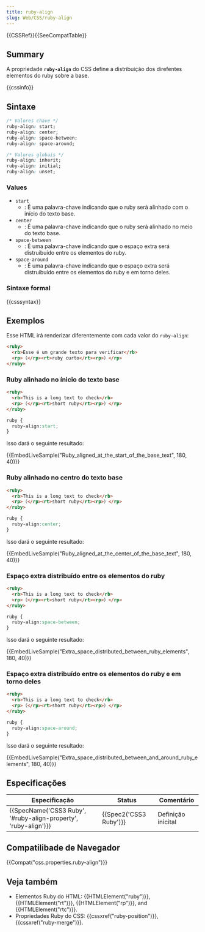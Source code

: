 ```yaml
---
title: ruby-align
slug: Web/CSS/ruby-align
---
```


{{CSSRef}}{{SeeCompatTable}}

## Summary

A propriedade **`ruby-align`** do CSS define a distribuição dos direfentes elementos do ruby sobre a base.

{{cssinfo}}

## Sintaxe

```css
/* Valores chave */
ruby-align: start;
ruby-align: center;
ruby-align: space-between;
ruby-align: space-around;

/* Valores globais */
ruby-align: inherit;
ruby-align: initial;
ruby-align: unset;
```

### Values

- `start`
  - : É uma palavra-chave indicando que o ruby será alinhado com o início do texto base.
- `center`
  - : É uma palavra-chave indicando que o ruby será alinhado no meio do texto base.
- `space-between`
  - : É uma palavra-chave indicando que o espaço extra será distruibuído entre os elementos do ruby.
- `space-around`
  - : É uma palavra-chave indicando que o espaço extra será distruibuído entre os elementos do ruby e em torno deles.

### Sintaxe formal

{{csssyntax}}

## Exemplos

Esse HTML irá renderizar diferentemente com cada valor do `ruby-align`:

```html
<ruby>
  <rb>Esse é um grande texto para verificar</rb>
  <rp>（</rp><rt>ruby curto</rt><rp>）</rp>
</ruby>
```

### Ruby alinhado no ínicio do texto base

```html
<ruby>
  <rb>This is a long text to check</rb>
  <rp>（</rp><rt>short ruby</rt><rp>）</rp>
</ruby>
```

```css
ruby {
  ruby-align:start;
}
```

Isso dará o seguinte resultado:

{{EmbedLiveSample("Ruby_aligned_at_the_start_of_the_base_text", 180, 40)}}

### Ruby alinhado no centro do texto base

```html
<ruby>
  <rb>This is a long text to check</rb>
  <rp>（</rp><rt>short ruby</rt><rp>）</rp>
</ruby>
```

```css
ruby {
  ruby-align:center;
}
```

Isso dará o seguinte resultado:

{{EmbedLiveSample("Ruby_aligned_at_the_center_of_the_base_text", 180, 40)}}

### Espaço extra distribuído entre os elementos do ruby

```html
<ruby>
  <rb>This is a long text to check</rb>
  <rp>（</rp><rt>short ruby</rt><rp>）</rp>
</ruby>
```

```css
ruby {
  ruby-align:space-between;
}
```

Isso dará o seguinte resultado:

{{EmbedLiveSample("Extra_space_distributed_between_ruby_elements", 180, 40)}}

### Espaço extra distribuído entre os elementos do ruby e em torno deles

```html
<ruby>
  <rb>This is a long text to check</rb>
  <rp>（</rp><rt>short ruby</rt><rp>）</rp>
</ruby>
```

```css
ruby {
  ruby-align:space-around;
}
```

Isso dará o seguinte resultado:

{{EmbedLiveSample("Extra_space_distributed_between_and_around_ruby_elements", 180, 40)}}

## Especificações

| Especificação                                                                        | Status                       | Comentário         |
| ------------------------------------------------------------------------------------ | ---------------------------- | ------------------ |
| {{SpecName('CSS3 Ruby', '#ruby-align-property', 'ruby-align')}} | {{Spec2('CSS3 Ruby')}} | Definição inicital |

## Compatilibade de Navegador

{{Compat("css.properties.ruby-align")}}

## Veja também

- Elementos Ruby do HTML: {{HTMLElement("ruby")}}, {{HTMLElement("rt")}}, {{HTMLElement("rp")}}, and {{HTMLElement("rtc")}}.
- Propriedades Ruby do CSS: {{cssxref("ruby-position")}}, {{cssxref("ruby-merge")}}.
